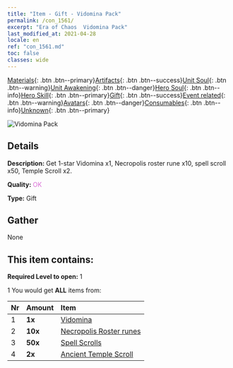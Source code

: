 ```yaml
---
title: "Item - Gift - Vidomina Pack"
permalink: /con_1561/
excerpt: "Era of Chaos  Vidomina Pack"
last_modified_at: 2021-04-28
locale: en
ref: "con_1561.md"
toc: false
classes: wide
---
```

 [Materials](/Items/){: .btn .btn--primary}[Artifacts](/Items/Artifacts/){: .btn .btn--success}[Unit Soul](/Items/UnitSoul/){: .btn .btn--warning}[Unit Awakening](/Items/UnitAwakening/){: .btn .btn--danger}[Hero Soul](/Items/HeroSoul/){: .btn .btn--info}[Hero Skill](/Items/HeroSkill/){: .btn .btn--primary}[Gift](/Items/Gift/){: .btn .btn--success}[Event related](/Items/Events/){: .btn .btn--warning}[Avatars](/Items/Avatars/){: .btn .btn--danger}[Consumables](/Items/Consumables/){: .btn .btn--info}[Unknown](/Items/Unknown/){: .btn .btn--primary}

 ![Vidomina Pack](/images/t/i_907175.png)

## Details
 **Description:** Get 1-star Vidomina x1, Necropolis roster rune x10, spell scroll x50, Temple Scroll x2.

 **Quality:** <span style="color: #DA70D6">OK</span>

 **Type:** Gift

## Gather

  None

## This item contains:

 **Required Level to open:** 1

 1 You would get **ALL** items  from:

  | Nr | Amount |     Item    |
  |:---|:-------|:------------|
  | 1 |  **1x** | [Vidomina](/heroes/Vidomina/) |  | 
  | 2 |  **10x** | [Necropolis Roster runes](/Items/con_755/) |  | 
  | 3 |  **50x** | [Spell Scrolls](/Items/con_694/) |  | 
  | 4 |  **2x** | [Ancient Temple Scroll](/Items/con_697/) |  | 
